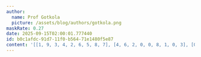 ```yaml
---
author:
  name: Prof Gotkola
  picture: /assets/blog/authors/gotkola.png
maskRate: 0.27
date: 2025-09-15T02:00:01.777440
id: b0c1afdc-91d7-11f0-b564-71e1480f5e87
content: '[[1, 9, 3, 4, 2, 6, 5, 8, 7], [4, 6, 2, 0, 0, 8, 1, 0, 3], [0, 0, 5, 9, 1, 3, 4, 6, 0], [5, 4, 1, 2, 8, 0, 3, 7, 0], [8, 7, 6, 0, 4, 1, 2, 5, 9], [3, 0, 0, 6, 7, 5, 0, 0, 0], [9, 1, 7, 5, 3, 0, 0, 2, 8], [2, 0, 0, 1, 0, 0, 9, 4, 5], [6, 5, 4, 0, 9, 2, 7, 3, 1]]'
---
```

